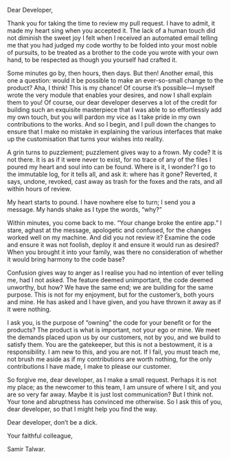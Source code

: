 <!--
id: 59578714256
link: http://monospacedmonologues.com/post/59578714256/letter-to-a-lead
slug: letter-to-a-lead
date: Wed Aug 28 2013 12:26:21 GMT+0100 (BST)
publish: 2013-08-028
tags: 
title: Letter to a Lead
-->


Dear Developer,

Thank you for taking the time to review my pull request. I have to
admit, it made my heart sing when you accepted it. The lack of a human
touch did not diminish the sweet joy I felt when I received an automated
email telling me that you had judged my code worthy to be folded into
your most noble of pursuits, to be treated as a brother to the code you
wrote with your own hand, to be respected as though you yourself had
crafted it.

Some minutes go by, then hours, then days. But then! Another email, this
one a question: would it be possible to make an ever-so-small change to
the product? Aha, I think! This is my chance! Of course it’s possible—I
myself wrote the very module that enables your desires, and now I shall
explain them to you! Of course, our dear developer deserves a lot of the
credit for building such an exquisite masterpiece that I was able to so
effortlessly add my own touch, but you will pardon my vice as I take
pride in my own contributions to the works. And so I begin, and I pull
down the changes to ensure that I make no mistake in explaining the
various interfaces that make up the customisation that turns your wishes
into reality.

A grin turns to puzzlement; puzzlement gives way to a frown. My code? It
is not there. It is as if it were never to exist, for no trace of any of
the files I poured my heart and soul into can be found. Where is it, I
wonder? I go to the immutable log, for it tells all, and ask it: where
has it gone? Reverted, it says, undone, revoked, cast away as trash for
the foxes and the rats, and all within hours of review.

My heart starts to pound. I have nowhere else to turn; I send you a
message. My hands shake as I type the words, “why?”

Within minutes, you come back to me. “Your change broke the entire app.”
I stare, aghast at the message, apologetic and confused, for the changes
worked well on my machine. And did you not review it? Examine the code
and ensure it was not foolish, deploy it and ensure it would run as
desired? When you brought it into your family, was there no
consideration of whether it would bring harmony to the code base?

Confusion gives way to anger as I realise you had no intention of ever
telling me, had I not asked. The feature deemed unimportant, the code
deemed unworthy, but how? We have the same end; we are building for the
same purpose. This is not for my enjoyment, but for the customer’s, both
yours and mine. He has asked and I have given, and you have thrown it
away as if it were nothing.

I ask you, is the purpose of “owning” the code for your benefit or for
the products? The product is what is important, not your ego or mine. We
meet the demands placed upon us by our customers, not by you, and we
build to satisfy them. You are the gatekeeper, but this is not a
bestowment, it is a responsibility. I am new to this, and you are not.
If I fail, you must teach me, not brush me aside as if my contributions
are worth nothing, for the only contributions I have made, I make to
please our customer.

So forgive me, dear developer, as I make a small request. Perhaps it is
not my place; as the newcomer to this team, I am unsure of where I sit,
and you are so very far away. Maybe it is just lost communication? But I
think not. Your tone and abruptness has convinced me otherwise. So I ask
this of you, dear developer, so that I might help you find the way.

Dear developer, don’t be a dick.

Your faithful colleague,

Samir Talwar.

